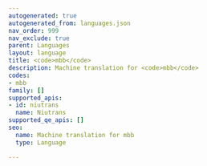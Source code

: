 ```yaml
---
autogenerated: true
autogenerated_from: languages.json
nav_order: 999
nav_exclude: true
parent: Languages
layout: language
title: <code>mbb</code>
description: Machine translation for <code>mbb</code>
codes:
- mbb
family: []
supported_apis:
- id: niutrans
  name: Niutrans
supported_qe_apis: []
seo:
  name: Machine translation for mbb
  type: Language

---
```


